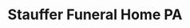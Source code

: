 ---
title: "Stauffer Funeral Home PA"
url: /mount-airy/stauffer-funeral-home-pa/
shop: Bestattungen
---